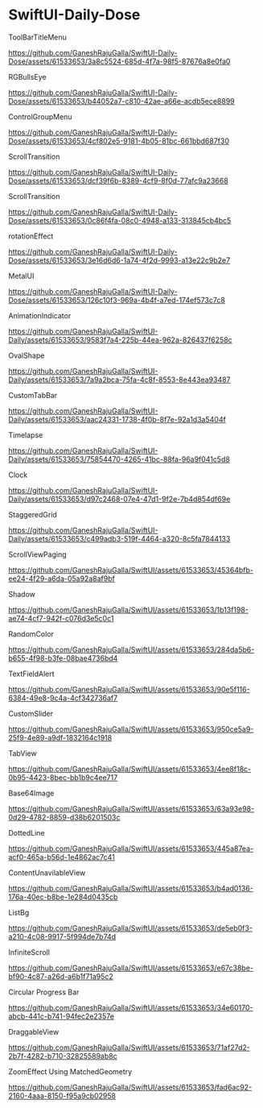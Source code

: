 # SwiftUI-Daily-Dose

ToolBarTitleMenu

https://github.com/GaneshRajuGalla/SwiftUI-Daily-Dose/assets/61533653/3a8c5524-685d-4f7a-98f5-87676a8e0fa0

RGBullsEye


https://github.com/GaneshRajuGalla/SwiftUI-Daily-Dose/assets/61533653/b44052a7-c810-42ae-a66e-acdb5ece8899

ControlGroupMenu


https://github.com/GaneshRajuGalla/SwiftUI-Daily-Dose/assets/61533653/4cf802e5-9181-4b05-81bc-661bbd687f30

ScrollTransition


https://github.com/GaneshRajuGalla/SwiftUI-Daily-Dose/assets/61533653/dcf39f6b-8389-4cf9-8f0d-77afc9a23668


ScrollTransition

https://github.com/GaneshRajuGalla/SwiftUI-Daily-Dose/assets/61533653/0c86f4fa-08c0-4948-a133-313845cb4bc5

rotationEffect


https://github.com/GaneshRajuGalla/SwiftUI-Daily-Dose/assets/61533653/3e16d6d6-1a74-4f2d-9993-a13e22c9b2e7

MetalUI



https://github.com/GaneshRajuGalla/SwiftUI-Daily-Dose/assets/61533653/126c10f3-969a-4b4f-a7ed-174ef573c7c8


AnimationIndicator




https://github.com/GaneshRajuGalla/SwiftUI-Daily/assets/61533653/9583f7a4-225b-44ea-962a-826437f6258c

OvalShape



https://github.com/GaneshRajuGalla/SwiftUI-Daily/assets/61533653/7a9a2bca-75fa-4c8f-8553-8e443ea93487

CustomTabBar



https://github.com/GaneshRajuGalla/SwiftUI-Daily/assets/61533653/aac24331-1738-4f0b-8f7e-92a1d3a5404f


Timelapse


https://github.com/GaneshRajuGalla/SwiftUI-Daily/assets/61533653/75854470-4265-41bc-88fa-96a9f041c5d8

Clock



https://github.com/GaneshRajuGalla/SwiftUI-Daily/assets/61533653/d97c2468-07e4-47d1-9f2e-7b4d854df69e

StaggeredGrid


https://github.com/GaneshRajuGalla/SwiftUI-Daily/assets/61533653/c499adb3-519f-4464-a320-8c5fa7844133


ScrollViewPaging



https://github.com/GaneshRajuGalla/SwiftUI/assets/61533653/45364bfb-ee24-4f29-a6da-05a92a8af9bf

Shadow

https://github.com/GaneshRajuGalla/SwiftUI/assets/61533653/1b13f198-ae74-4cf7-942f-c076d3e5c0c1

RandomColor


https://github.com/GaneshRajuGalla/SwiftUI/assets/61533653/284da5b6-b655-4f98-b3fe-08bae4736bd4

TextFieldAlert


https://github.com/GaneshRajuGalla/SwiftUI/assets/61533653/90e5f116-6384-49e8-9c4a-4cf342736af7

CustomSlider


https://github.com/GaneshRajuGalla/SwiftUI/assets/61533653/950ce5a9-25f9-4e89-a9df-1832164c1918

TabView





https://github.com/GaneshRajuGalla/SwiftUI/assets/61533653/4ee8f18c-0b95-4423-8bec-bb1b9c4ee717

Base64Image

https://github.com/GaneshRajuGalla/SwiftUI/assets/61533653/63a93e98-0d29-4782-8859-d38b6201503c

DottedLine



https://github.com/GaneshRajuGalla/SwiftUI/assets/61533653/445a87ea-acf0-465a-b56d-1e4862ac7c41



ContentUnavilableView



https://github.com/GaneshRajuGalla/SwiftUI/assets/61533653/b4ad0136-176a-40ec-b8be-1e284d0435cb



ListBg



https://github.com/GaneshRajuGalla/SwiftUI/assets/61533653/de5eb0f3-a210-4c08-9917-5f994de7b74d

InfiniteScroll


https://github.com/GaneshRajuGalla/SwiftUI/assets/61533653/e67c38be-bf90-4c87-a26d-a6b1f71a95c2



Circular Progress Bar 


https://github.com/GaneshRajuGalla/SwiftUI/assets/61533653/34e60170-abcb-441c-b741-94fec2e2357e

DraggableView


https://github.com/GaneshRajuGalla/SwiftUI/assets/61533653/71af27d2-2b7f-4282-b710-32825589ab8c

ZoomEffect Using MatchedGeometry

https://github.com/GaneshRajuGalla/SwiftUI/assets/61533653/fad6ac92-2160-4aaa-8150-f95a9cb02958




